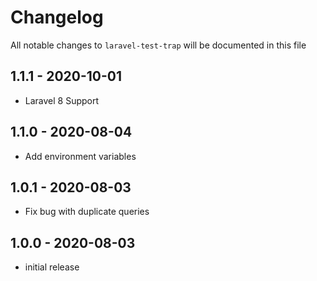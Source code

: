 # Changelog

All notable changes to `laravel-test-trap` will be documented in this file

## 1.1.1 - 2020-10-01

-   Laravel 8 Support

## 1.1.0 - 2020-08-04

-   Add environment variables

## 1.0.1 - 2020-08-03

-   Fix bug with duplicate queries

## 1.0.0 - 2020-08-03

-   initial release
